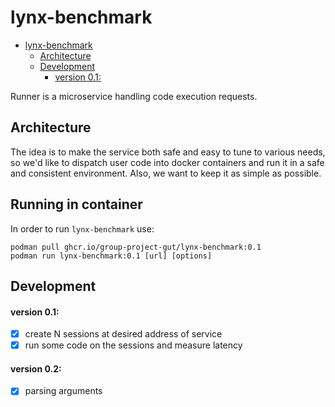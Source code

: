 # lynx-benchmark

- [lynx-benchmark](#lynx-benchmark)
  - [Architecture](#architecture)
  - [Development](#development)
      - [version 0.1:](#version-01)

Runner is a microservice handling code execution requests.

## Architecture

The idea is to make the service both safe and easy to tune to various needs,
so we'd like to dispatch user code into docker containers and run it in a
safe and consistent environment. Also, we want to keep it as simple as possible.

## Running in container
In order to run `lynx-benchmark` use:

    podman pull ghcr.io/group-project-gut/lynx-benchmark:0.1
    podman run lynx-benchmark:0.1 [url] [options]

## Development

#### version 0.1:

- [X] create N sessions at desired address of service
- [X] run some code on the sessions and measure latency

#### version 0.2:

- [X] parsing arguments

